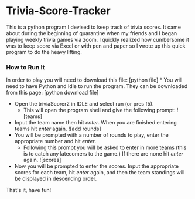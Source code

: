 # Trivia-Score-Tracker
This is a python program I devised to keep track of trivia scores. It came about during the beginning of quarantine when my friends and I began playing weekly trivia games via zoom. I quickly realized how cumbersome it was to keep score via Excel or with pen and paper so I wrote up this quick program to do the heavy lifting. 

### How to Run It ### 
In order to play you will need to download this file:
[python file]
\* You will need to have Python and Idle to run the program. They can be downloaded from this page: 
[python download file]

* Open the triviaScorer2 in IDLE and select run (or pres f5). 
  * This will open the program shell and give the following prompt: 
![teams]
* Input the team name then hit *enter*. When you are finished entering teams hit *enter* again. 
![add rounds]
* You will be prompted with a number of rounds to play, enter the appropriate number and hit *enter*. 
  * Following this prompt you will be asked to enter in more teams (this is to catch any latecomers to the game.) If there are none hit *enter* again. 
![scores] 
* Now you will be prompted to enter the scores. Input the appropriate scores for each team, hit *enter* again, and then the team standings will be displayed in descending order. 

That's it, have fun!
